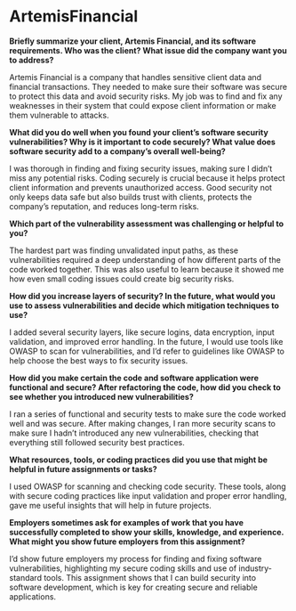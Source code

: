 # ArtemisFinancial

**Briefly summarize your client, Artemis Financial, and its software requirements. Who was the client? What issue did the company want you to address?**

Artemis Financial is a company that handles sensitive client data and financial transactions. They needed to make sure their software was secure to protect this data and avoid security risks. My job was to find and fix any weaknesses in their system that could expose client information or make them vulnerable to attacks.

**What did you do well when you found your client’s software security vulnerabilities? Why is it important to code securely? What value does software security add to a company’s overall well-being?**

I was thorough in finding and fixing security issues, making sure I didn’t miss any potential risks. Coding securely is crucial because it helps protect client information and prevents unauthorized access. Good security not only keeps data safe but also builds trust with clients, protects the company’s reputation, and reduces long-term risks.

**Which part of the vulnerability assessment was challenging or helpful to you?**

The hardest part was finding unvalidated input paths, as these vulnerabilities required a deep understanding of how different parts of the code worked together. This was also useful to learn because it showed me how even small coding issues could create big security risks.

**How did you increase layers of security? In the future, what would you use to assess vulnerabilities and decide which mitigation techniques to use?**

I added several security layers, like secure logins, data encryption, input validation, and improved error handling. In the future, I would use tools like OWASP to scan for vulnerabilities, and I’d refer to guidelines like OWASP to help choose the best ways to fix security issues.

**How did you make certain the code and software application were functional and secure? After refactoring the code, how did you check to see whether you introduced new vulnerabilities?**

I ran a series of functional and security tests to make sure the code worked well and was secure. After making changes, I ran more security scans to make sure I hadn’t introduced any new vulnerabilities, checking that everything still followed security best practices.

**What resources, tools, or coding practices did you use that might be helpful in future assignments or tasks?**

I used OWASP for scanning and checking code security. These tools, along with secure coding practices like input validation and proper error handling, gave me useful insights that will help in future projects.

**Employers sometimes ask for examples of work that you have successfully completed to show your skills, knowledge, and experience. What might you show future employers from this assignment?**

I’d show future employers my process for finding and fixing software vulnerabilities, highlighting my secure coding skills and use of industry-standard tools. This assignment shows that I can build security into software development, which is key for creating secure and reliable applications.
